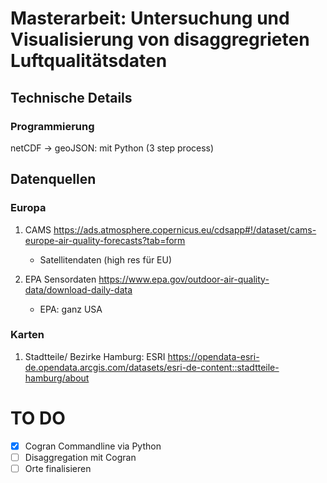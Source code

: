 # Masterarbeit: Untersuchung und Visualisierung von disaggregrieten Luftqualitätsdaten

## Technische Details
### Programmierung

netCDF -> geoJSON: mit Python (3 step process) 

## Datenquellen
### Europa
1. CAMS <https://ads.atmosphere.copernicus.eu/cdsapp#!/dataset/cams-europe-air-quality-forecasts?tab=form>
   - Satellitendaten (high res für EU)

2. EPA Sensordaten <https://www.epa.gov/outdoor-air-quality-data/download-daily-data>
   - EPA: ganz USA 


### Karten
1. Stadtteile/ Bezirke Hamburg: ESRI <https://opendata-esri-de.opendata.arcgis.com/datasets/esri-de-content::stadtteile-hamburg/about>



# TO DO
- [x] Cogran Commandline via Python
- [ ] Disaggregation mit Cogran
- [ ] Orte finalisieren 
